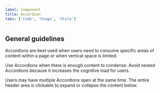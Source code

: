 ```yaml
---
label: Component
title: Accordion
tabs: ['Code', 'Usage', 'Style']
---
```


## General guidelines

Accordions are best used when users need to consume specific areas of content within a page or when vertical space is limited.

Use Accordions when there is enough content to condense. Avoid nested Accordions because it increases the cognitive load for users.

Users may have multiple Accordions open at the same time. The entire header area is clickable to expand or collapse the content below.

